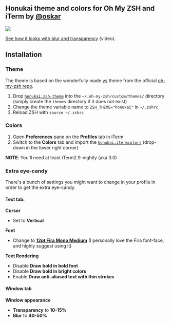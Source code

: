 ## Honukai theme and colors for Oh My ZSH and iTerm by [@oskar](https://twitter.com/oskar)

![](https://raw.githubusercontent.com/oskarkrawczyk/honukai-iterm/master/honukai.png)

[See how it looks with blur and transparency](https://v.usetapes.com/SDGzCBkHh4) (video).

## Installation

### Theme

The theme is based on the wonderfully made [ys](https://github.com/robbyrussell/oh-my-zsh/blob/master/themes/ys.zsh-theme) theme from the official [oh-my-zsh repo](https://github.com/robbyrussell/oh-my-zsh).

1. Drop [`honukai.zsh-theme`](https://raw.githubusercontent.com/oskarkrawczyk/honukai-iterm/master/honukai.zsh-theme) into the `~/.oh-my-zsh/custom/themes/` directory (simply create the `themes` directory if it does not exist)
2. Change the theme variable name to `ZSH_THEME="honukai"` in `~/.zshrc`
3. Reload ZSH with `source ~/.zshrc`

### Colors

1. Open **Preferences** pane on the **Profiles** tab in iTerm
2. Switch to the **Colors** tab and import the [`honukai.itermcolors`](https://raw.githubusercontent.com/oskarkrawczyk/honukai-iterm/master/honukai.itermcolors) (drop-down in the lower right corner)

**NOTE**: You'll need at least iTerm2.9-nightly (aka 3.0)

### Extra eye-candy

There's a bunch of settings you might want to change in your profile in order to get the extra eye-candy.

#### **Text** tab:

**Cursor**

- Set to **Vertical**

**Font**

- Change to **[12pt Fira Mono Medium](https://github.com/mozilla/Fira/tree/master/ttf)** (I personally love the Fira font-face, and highly suggest using it)

**Text Rendering**

- Disable **Draw bold in bold font**
- Disable **Draw bold in bright colors**
- Enable **Draw anti-aliased text with thin strokes**

#### **Window** tab

**Window appearance**

- **Transparency** to **10-15%**
- **Blur** to **40-50%**
